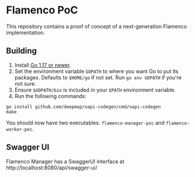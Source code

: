 # Flamenco PoC

This repository contains a proof of concept of a next-generation Flamenco implementation.

## Building

1. Install [Go 1.17 or newer](https://go.dev/).
2. Set the environment variable `GOPATH` to where you want Go to put its packages. Defaults to `$HOME/go` if not set. Run `go env GOPATH` if you're not sure.
3. Ensure `$GOPATH/bin` is included in your `$PATH` environment variable.
4. Run the following commands:

```
go install github.com/deepmap/oapi-codegen/cmd/oapi-codegen
make
```

You should now have two executables: `flamenco-manager-poc` and `flamenco-worker-poc`.

## Swagger UI

Flamenco Manager has a SwaggerUI interface at http://localhost:8080/api/swagger-ui/
